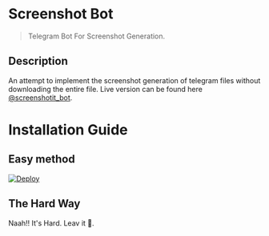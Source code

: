 # Screenshot Bot
> Telegram Bot For Screenshot Generation.

## Description

An attempt to implement the screenshot generation of telegram files without downloading the entire file. Live version can be found here [@screenshotit_bot](https://tx.me/screenshotit_bot "Screenshot Generator Bot").

# Installation Guide

## Easy method

[![Deploy](https://www.herokucdn.com/deploy/button.svg)](https://heroku.com/deploy?template=https://github.com/prgofficial/SS-Bot)

## The Hard Way

Naah!! It's Hard. Leav it 🤣.
